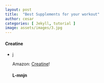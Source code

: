 ```yaml
---
layout: post
title:  "Best Supplements for your workout"
author: cesar
categories: [ Jekyll, tutorial ]
image: assets/images/3.jpg
---
```




<h4 id="Goal" class="mt-4">Creatine</h4>

<ul>
<li> j </li>


Amazon: <a href="https://amzn.to/2HmyLNh">Creatine</a>!


<h4 id="Goal" class="mt-4">L-mnjn</h4>
<ul>
